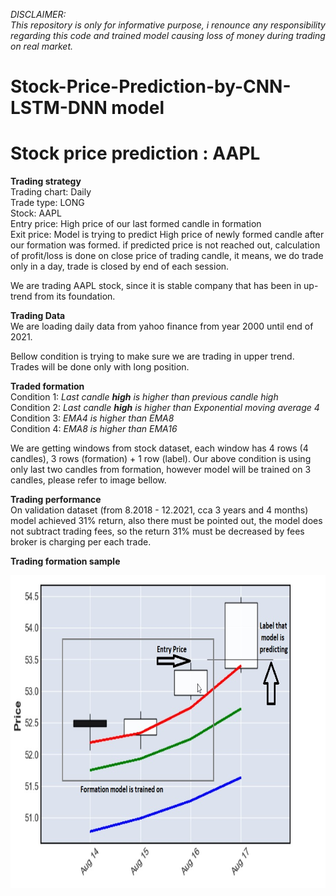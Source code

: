 <i>DISCLAIMER:<br>
This repository is only for informative purpose, i renounce any responsibility regarding this code and trained model causing loss of money during trading on real market.</i>

# Stock-Price-Prediction-by-CNN-LSTM-DNN model
# Stock price prediction : AAPL

<b>Trading strategy</b><br>
Trading chart: Daily<br>
Trade type: LONG<br>
Stock: AAPL<br>
Entry price: High price of our last formed candle in formation<br>
Exit price: Model is trying to predict High price of newly formed candle after our formation was formed. if predicted price is not reached out, calculation of profit/loss is done on close price of trading candle, it means, we do trade only in a day, trade is closed by end of each session.

We are trading AAPL stock, since it is stable company that has been in up-trend from its foundation.

<b>Trading Data</b><br>
We are loading daily data from yahoo finance from year 2000 until end of 2021.

Bellow condition is trying to make sure we are trading in upper trend. Trades will be done only with long position.

<b>Traded formation</b><br>
Condition 1: <i>Last candle <b>high</b> is higher than previous candle high</i><br>
Condition 2: <i>Last candle <b>high</b> is higher than Exponential moving average 4</i><br>
Condition 3: <i>EMA4 is higher than EMA8</i><br>
Condition 4: <i>EMA8 is higher than EMA16</i><br>



We are getting windows from stock dataset, each window has 4 rows (4 candles), 3 rows (formation) + 1 row (label). Our above condition is using only last two candles from formation, however model will be trained on 3 candles, please refer to image bellow.

<b>Trading performance</b><br>
On validation dataset (from 8.2018 - 12.2021, cca 3 years and 4 months) model achieved 31% return, also there must be pointed out, the model does not subtract trading fees, so the return 31% must be decreased by fees broker is charging per each trade.

<b>Trading formation sample</b>

<img src="AAPL Formation.jpg" width=600 height=500 align="left">
